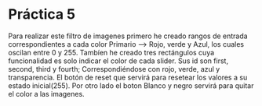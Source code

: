 # Práctica 5
Para realizar este filtro de imagenes primero he creado rangos de entrada correspondientes a cada color Primario --> Rojo, verde y Azul, los cuales oscilan entre 0 y 255.
Tambíen he creado tres rectángulos cuya funcionalidad es solo indicar el color de cada slider. Sus id son first, second, third y fourth;
Correspondiéndose con rojo, verde, azul y transparencia.
El botón de reset que servirá para resetear los valores a su estado inicial(255).
Por otro lado el boton Blanco y negro servirá para quitar el color a las imagenes.
